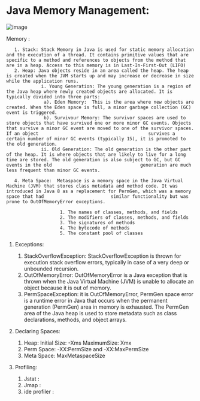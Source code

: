 # Java Memory Management:

![image](https://github.com/sidharthdas/JavaCoreTopic/assets/36167954/bd2a29b9-6c6d-4ec6-b71b-9d25e8acad58)

Memory :
```
   1. Stack: Stack Memory in Java is used for static memory allocation and the execution of a thread. It contains primitive values that are specific to a method and references to objects from the method that are in a heap. Access to this memory is in Last-In-First-Out (LIFO)
   2. Heap: Java objects reside in an area called the heap. The heap is created when the JVM starts up and may increase or decrease in size while the application runs.
             i. Young Generation: The young generation is a region of the Java heap where newly created objects are allocated. It is typically divided into three parts:
              a). Eden Memory:  This is the area where new objects are created. When the Eden space is full, a minor garbage collection (GC) event is triggered.
              b). Survivour Memory: The survivor spaces are used to store objects that have survived one or more minor GC events. Objects that survive a minor GC event are moved to one of the survivor spaces. If an object                                         survives a certain number of minor GC events (typically 15), it is promoted to the old generation.
             ii. Old Generation: The old generation is the other part of the heap. It is where objects that are likely to live for a long time are stored. The old generation is also subject to GC, but GC events in the old                                 generation are much less frequent than minor GC events.

   4. Meta Space:  Metaspace is a memory space in the Java Virtual Machine (JVM) that stores class metadata and method code. It was introduced in Java 8 as a replacement for PermGen, which was a memory space that had                         similar functionality but was prone to OutOfMemoryError exceptions.
```

```  Metaspace stores a variety of class metadata, including:
                    1. The names of classes, methods, and fields
                    2. The modifiers of classes, methods, and fields
                    3. The signatures of methods
                    4. The bytecode of methods
                    5. The constant pool of classes
```

1. Exceptions:
    1. StackOverflowException: StackOverflowException is thrown for execution stack overflow errors, typically in case of a very deep or unbounded recursion.
    2. OutOfMemoryError: OutOfMemoryError is a Java exception that is thrown when the Java Virtual Machine (JVM) is unable to allocate an object because it is out of memory.
    3. PermSpaceException: it is OutOfMemoryError, PermGen space error is a runtime error in Java that occurs when the permanent generation (PermGen) area in memory is exhausted. The PermGen area of the Java heap is used to store metadata such as class declarations, methods, and object arrays.

2. Declaring Spaces:
   1. Heap: Initial Size: -Xms MaximumSize: Xmx
   2. Perm Space: -XX:PermSize and -XX:MaxPermSize
   3. Meta Space: MaxMetaspaceSize

3. Profiling:
   1. Jstat :
   2. Jmap :
   3. ide profiler :

   



